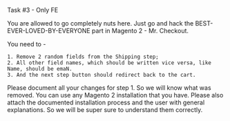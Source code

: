 Task #3 - Only FE

You are allowed to go completely nuts here. Just go and hack the
BEST-EVER-LOVED-BY-EVERYONE part in Magento 2 - Mr. Checkout.

You need to -

    1. Remove 2 random fields from the Shipping step;
    2. All other field names, which should be written vice versa, like Name, should be emaN.
    3. And the next step button should redirect back to the cart.

   Please document all your changes for step 1. So we will know what was removed.
   You can use any Magento 2 installation that you have.
   Please also attach the documented installation process and the user with general explanations.
   So we will be super sure to understand them correctly.
